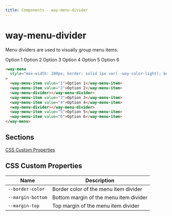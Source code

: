 ```yaml
---
title: Components - way-menu-divider
---
```


# way-menu-divider

<div class="block p-8 mb-5 bg-white rounded-lg shadow-lg">

Menu dividers are used to visually group menu items.

<way-menu style="max-width: 200px; border: solid 1px var(--way-color-light); border-radius: var(--way-border-radius-medium);">
  <way-menu-item value="1">Option 1</way-menu-item>
  <way-menu-item value="2">Option 2</way-menu-item>
  <way-menu-divider></way-menu-divider>
  <way-menu-item value="3">Option 3</way-menu-item>
  <way-menu-item value="4">Option 4</way-menu-item>
  <way-menu-divider></way-menu-divider>
  <way-menu-item value="5">Option 5</way-menu-item>
  <way-menu-item value="6">Option 6</way-menu-item>
</way-menu>

```html
<way-menu
  style="max-width: 200px; border: solid 1px var(--way-color-light); border-radius: var(--way-border-radius-medium);"
>
  <way-menu-item value="1">Option 1</way-menu-item>
  <way-menu-item value="2">Option 2</way-menu-item>
  <way-menu-divider></way-menu-divider>
  <way-menu-item value="3">Option 3</way-menu-item>
  <way-menu-item value="4">Option 4</way-menu-item>
  <way-menu-divider></way-menu-divider>
  <way-menu-item value="5">Option 5</way-menu-item>
  <way-menu-item value="6">Option 6</way-menu-item>
</way-menu>
```

## Sections

<div class="flex items-center">
<a href="#css-custom-properties">CSS Custom Properties</a> 
</div>

</div>

<div id="css-custom-properties" class="block p-8 mb-5 bg-white rounded-lg shadow-lg">

## CSS Custom Properties

| Name              | Description                            |
| ----------------- | -------------------------------------- |
| `--border-color`  | Border color of the menu item divider  |
| `--margin-bottom` | Bottom margin of the menu item divider |
| `--margin-top`    | Top margin of the menu item divider    |

</div>
